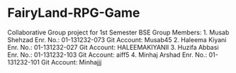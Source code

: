 # FairyLand-RPG-Game
Collaborative Group project for 1st Semester BSE
Group Members:
    1. Musab Shehzad
        Enr. No.: 01-131232-073
        Git Account: Musab45
    2. Haleema Kiyani
        Enr. No.: 01-131232-027
        Git Account: HALEEMAKIYANII
    3. Huzifa Abbasi
        Enr. No.: 01-131232-103
        Git Account: aiff5
    4. Minhaj Arshad
        Enr. No.: 01-131232-101
        Git Account: Minhajjj